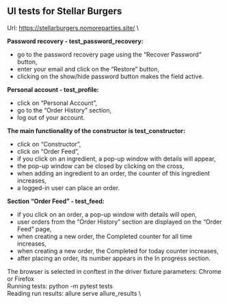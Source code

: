 ## UI tests for Stellar Burgers

Url: https://stellarburgers.nomoreparties.site/ \

**Password recovery - test_password_recovery:**
- go to the password recovery page using the “Recover Password” button,
- enter your email and click on the “Restore” button,
- clicking on the show/hide password button makes the field active.

**Personal account - test_profile:**
- click on “Personal Account”,
- go to the “Order History” section,
- log out of your account.

**The main functionality of the constructor is test_constructor:**
- click on “Constructor”,
- click on “Order Feed”,
- if you click on an ingredient, a pop-up window with details will appear,
- the pop-up window can be closed by clicking on the cross,
- when adding an ingredient to an order, the counter of this ingredient increases,
- a logged-in user can place an order.

**Section “Order Feed” - test_feed:**
- if you click on an order, a pop-up window with details will open,
- user orders from the “Order History” section are displayed on the “Order Feed” page,
- when creating a new order, the Completed counter for all time increases,
- when creating a new order, the Completed for today counter increases,
- after placing an order, its number appears in the In progress section.


The browser is selected in conftest in the driver fixture parameters: Chrome or Firefox\
Running tests: python -m pytest tests\
Reading run results: allure serve allure_results \
